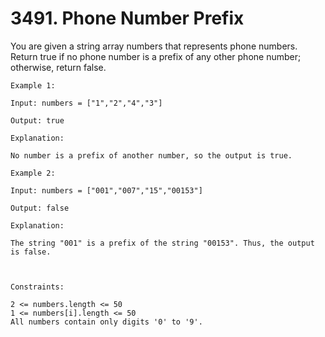 # 3491. Phone Number Prefix

You are given a string array numbers that represents phone numbers. Return true if no phone number is a prefix of any other phone number; otherwise, return false.

```
Example 1:

Input: numbers = ["1","2","4","3"]

Output: true

Explanation:

No number is a prefix of another number, so the output is true.

Example 2:

Input: numbers = ["001","007","15","00153"]

Output: false

Explanation:

The string "001" is a prefix of the string "00153". Thus, the output is false.



Constraints:

2 <= numbers.length <= 50
1 <= numbers[i].length <= 50
All numbers contain only digits '0' to '9'.
```